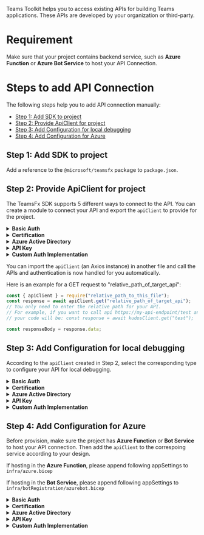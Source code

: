 Teams Toolkit helps you to access existing APIs for building Teams applications. These APIs are developed by your organization or third-party. 

# Requirement
Make sure that your project contains backend service, such as **Azure Function** or **Azure Bot Service** to host your API Connection.

# Steps to add API Connection
The following steps help you to add API connection manually:
- [Step 1: Add SDK to project](#step-1-add-sdk-to-project)
- [Step 2: Provide ApiClient for project](#step-2-provide-apiclient-for-project)
- [Step 3: Add Configuration for local debugging](#step-3-add-configuration-for-local-debugging)
- [Step 4: Add Configuration for Azure](#step-4-add-configuration-for-azure)

## Step 1: Add SDK to project
Add a reference to the `@microsoft/teamsfx` package to `package.json`.


## Step 2: Provide ApiClient for project
The TeamsFx SDK supports 5 different ways to connect to the API. You can create a module to connect your API and export the `apiClient` to provide for the project.

<details>
<summary><b>Basic Auth
</b></summary>

Sample code for Basic Auth
```javascript
const teamsfxSdk = require("@microsoft/teamsfx");

// Initialize a new axios instance to call your API
const authProvider = new teamsfxSdk.BasicAuthProvider(
  process.env.TEAMSFX_API_USERNAME,
  process.env.TEAMSFX_API_PASSWORD
);
const apiClient = teamsfxSdk.createApiClient(
  process.env.TEAMSFX_API_ENDPOINT,
  authProvider
);
module.exports.apiClient = apiClient;
```
</details>
<details>
<summary><b>Certification
</b></summary>

Sample code for Certification
```javascript
const teamsfxSdk = require("@microsoft/teamsfx");

// Initialize a new axios instance to call your API
const authProvider = new teamsfxSdk.CertificateAuthProvider(
  // TODO: 
  // 1. Add code to read your certificate and private key.
  // 2. Replace "<your-cert>" and "<your-private-key>" with your actual certificate and private key values
  // If you have a .pfx certificate, you can use the `createPfxCertOption` function to initialize your certificate
  teamsfxSdk.createPemCertOption("<your-cert>", "<your-private-key>")
);
const apiClient = teamsfxSdk.createApiClient(
  process.env.TEAMSFX_API_ENDPOINT,
  authProvider
);
module.exports.apiClient = apiClient;
```
</details>
<details>
<summary><b>Azure Active Directory
</b></summary>

There are 2 scenarios here, please choose one of them. 
- Scenario 1 is reusing the project AAD app, make sure your project contains an existing AAD app.
- Scenario 2 is using an existing AAD App.

```javascript
const teamsfxSdk = require("@microsoft/teamsfx");
// There are 2 scenarios here, please choose one of them. This sample uses the client credential flow to acquire a token for your API.
// Scenario 1. reuse the project AAD app.
const appAuthConfig: AppCredentialAuthConfig = {
  authorityHost: process.env.AAD_APP_OAUTH_AUTHORITY_HOST,
  clientId: process.env.TEAMSFX_API_CLIENT_ID,
  tenantId: process.env.TEAMSFX_API_TENANT_ID,
  clientSecret: process.env.TEAMSFX_API_CLIENT_SECRET,
};
// Scenario 2. use an existing AAD App.
const appAuthConfig: AppCredentialAuthConfig = {
  authorityHost: "https://login.microsoftonline.com",
  clientId: process.env.TEAMSFX_API_CLIENT_ID,
  tenantId: process.env.TEAMSFX_API_TENANT_ID,
  clientSecret: process.env.TEAMSFX_API_CLIENT_SECRET,
};
const appCredential = new AppCredential(appAuthConfig);
// Initialize a new axios instance to call your API
const authProvider = new teamsfxSdk.BearerTokenAuthProvider(
  // TODO: Replace '<your-api-scope>' with your required API scope
  async () => (await appCredential.getToken("<your-api-scope>")).token
);
const apiClient= teamsfxSdk.createApiClient(
  process.env.TEAMSFX_API_ENDPOINT,
  authProvider
);
module.exports.apiClient= apiClient;
```
</details>
<details>
<summary><b>API Key
</b></summary>

Sample code for API Key
```javascript
const teamsfxSdk = require("@microsoft/teamsfx");

// Initialize a new axios instance to call kudos, store API key in request header.
const authProvider = new teamsfxSdk.ApiKeyProvider(
  "{API-KEY-name}",
  process.env.TEAMSFX_API_API_KEY,
  teamsfxSdk.ApiKeyLocation.Header
);
// or store API key in request params.
const authProvider = new teamsfxSdk.ApiKeyProvider(
  "{API-KEY-name}",
  process.env.TEAMSFX_API_API_KEY,
  teamsfxSdk.ApiKeyLocation.QueryParams
);
const apiClient = teamsfxSdk.createApiClient(
  process.env.TEAMSFX_API_ENDPOINT,
  authProvider
);
module.exports.apiClient = apiClient;
```
</details>
<details>
<summary><b>Custom Auth Implementation
</b></summary>

Sample code for Custom Auth Implementation
```javascript
const teamsfxSdk = require("@microsoft/teamsfx");

// A custom authProvider implements the `AuthProvider` interface.
// This sample authProvider implementation will set a custom property in the request header
class CustomAuthProvider {
  customProperty;
  customValue;

  constructor(customProperty, customValue) {
    this.customProperty = customProperty;
    this.customValue = customValue;
  }

  // Replace the sample code with your own logic.
  AddAuthenticationInfo = async (config) => {
    if (!config.headers) {
      config.headers = {};
    }
    config.headers[this.customProperty] = this.customValue;
    return config;
  };
}

const authProvider = new CustomAuthProvider(
  // You can also add configuration to the file `.env.teamsfx.local` and use `process.env.{setting_name}` to read the configuration. For example:
  //  process.env.TEAMSFX_API_CUSTOM_PROPERTY,
  //  process.env.TEAMSFX_API_CUSTOM_VALUE
  "customPropery",
  "customValue"
);
// Initialize a new axios instance to call your API
const apiClient = teamsfxSdk.createApiClient(
  process.env.TEAMSFX_API_ENDPOINT,
  authProvider
);
module.exports.apiClient = apiClient;
```
</details>

You can import the `apiClient` (an Axios instance) in another file and call the APIs and authentication is now handled for you automatically.

Here is an example for a GET request to "relative_path_of_target_api":
```javascript
const { apiClient } = require("relative_path_to_this_file");
const response = await apiClient.get("relative_path_of_target_api");
// You only need to enter the relative path for your API.
// For example, if you want to call api https://my-api-endpoint/test and you configured https://my-api-endpoint as the API endpoint,
// your code will be: const response = await kudosClient.get("test");

const responseBody = response.data;
```


## Step 3: Add Configuration for local debugging
According to the `apiClient` created in Step 2, select the corresponding type to configure your API for local debugging.

<details>
<summary><b>Basic Auth
</b></summary>

Append your Api connection configuration to `env/.env.local`
```
...
// set up environment variables required by teamsfx
TEAMSFX_API_ENDPOINT =
TEAMSFX_API_USERNAME =
TEAMSFX_API_PASSWORD =
```
</details>
<details>
<summary><b>Certification
</b></summary>

Append your Api connection configuration to `env/.env.local`
```
...
// set up environment variables required by teamsfx
TEAMSFX_API_ENDPOINT =
```
</details>
<details>
<summary><b>Azure Active Directory
</b></summary>

There are 2 scenarios here, please choose one of them. 
- Scenario 1 is reusing the project AAD app, make sure your project contains an existing AAD app.
- Scenario 2 is using an existing AAD App.

Append your Api connection configuration to `env/.env.local`
```
...
// set up environment variables required by teamsfx
TEAMSFX_API_ENDPOINT =
// Scenario 1
TEAMSFX_API_TENANT_ID = 
TEAMSFX_API_CLIENT_ID = 
TEAMSFX_API_CLIENT_SECRET = 
AAD_APP_OAUTH_AUTHORITY_HOST = 
// Scenario 2
TEAMSFX_API_TENANT_ID =
TEAMSFX_API_CLIENT_ID =
TEAMSFX_API_CLIENT_SECRET =
```

> You can use `common` as tenant id if necessary.

</details>
<details>
<summary><b>API Key
</b></summary>

Append your Api connection configuration to `./env/.env.local`
```
...
// set up environment variables required by teamsfx
TEAMSFX_API_ENDPOINT =
TEAMSFX_API_API_KEY =
```
</details>
<details>
<summary><b>Custom Auth Implementation
</b></summary>

Append your Api connection configuration to `env/.env.local`
```
...
// set up environment variables required by teamsfx
TEAMSFX_API_ENDPOINT=
```
</details>


## Step 4: Add Configuration for Azure
Before provision, make sure the project has **Azure Function** or **Bot Service** to host your API connection. Then add the `apiClient` to the correspoing service according to your design.

If hosting in the **Azure Function**, please append following appSettings to `infra/azure.bicep`

If hosting in the **Bot Service**, please append following appSettings to `infra/botRegistration/azurebot.bicep`

<details>
<summary><b>Basic Auth
</b></summary>

- Host in the **Azure Function**, append following values to `infra/azure.bicep`
```bicep
...
// Azure Functions that hosts your function code
resource functionApp 'Microsoft.Web/sites@2021-02-01' = {
  ...
      appSettings: [
        {
          name: 'TEAMSFX_API_ENDPOINT',
          value: ''
        }
        {
          name: 'TEAMSFX_API_USERNAME',
          value: ''
        }
        {
          name: 'TEAMSFX_API_USERNAME',
          value: ''
        }
        ...
```

- Host in the **Bot Service**, append following values to `infra/botRegistration/azurebot.bicep`
```bicep
...
// Register your web service as a bot with the Bot Framework
resource botService 'Microsoft.BotService/botServices@2021-03-01' = {
  ...
  properties: {
    TEAMSFX_API_ENDPOINT: ''
    TEAMSFX_API_USERNAME: ''
    TEAMSFX_API_USERNAME: ''
    ...
  }
```
</details>
<details>
<summary><b>Certification
</b></summary>

- Host in the **Azure Function**, append following values to `infra/azure.bicep`
```bicep
...
// Azure Functions that hosts your function code
resource functionApp 'Microsoft.Web/sites@2021-02-01' = {
  ...
      appSettings: [
        {
          name: 'TEAMSFX_API_ENDPOINT',
          value: ''
        }
        ...
```

- Host in the **Bot Service**, append following values to `infra/botRegistration/azurebot.bicep`
```bicep
...
// Register your web service as a bot with the Bot Framework
resource botService 'Microsoft.BotService/botServices@2021-03-01' = {
  ...
  properties: {
    TEAMSFX_API_ENDPOINT: ''
    ...
  }
```
</details>
<details>
<summary><b>Azure Active Directory
</b></summary>

- Host in the **Azure Function**, append following values to `infra/azure.bicep`
```bicep
...
// Azure Functions that hosts your function code
resource functionApp 'Microsoft.Web/sites@2021-02-01' = {
  ...
      appSettings: [
        {
          name: 'TEAMSFX_API_ENDPOINT',
          value: ''
        }
        // Scenario 1
        {
          name: 'TEAMSFX_API_TENANT_ID',
          value: ''
        }
        {
          name: 'TEAMSFX_API_CLIENT_ID',
          value: ''
        }
        {
          name: 'TEAMSFX_API_CLIENT_SECRET',
          value: ''
        }
        {
          name: 'AAD_APP_OAUTH_AUTHORITY_HOST',
          value: ''
        }

        // Scenario 2
        {
          name: 'TEAMSFX_API_TENANT_ID',
          value: ''
        }
        {
          name: 'TEAMSFX_API_CLIENT_ID'
          value: '' 
        }
        {
          name: 'TEAMSFX_API_CLIENT_SECRET',
          value: ''
        }
        ...
```

- Host in the **Bot Service**, append following values to `infra/botRegistration/azurebot.bicep`
```bicep
...
// Register your web service as a bot with the Bot Framework
resource botService 'Microsoft.BotService/botServices@2021-03-01' = {
  ...
  properties: {
    TEAMSFX_API_ENDPOINT: ''
    // Scenario 1
    TEAMSFX_API_TENANT_ID = 
    TEAMSFX_API_CLIENT_ID = 
    TEAMSFX_API_CLIENT_SECRET = 
    AAD_APP_OAUTH_AUTHORITY_HOST = 
    // Scenario 2
    TEAMSFX_API_TENANT_ID =
    TEAMSFX_API_CLIENT_ID =
    TEAMSFX_API_CLIENT_SECRET =
    ...
  }
```

> You can use `common` as tenant id if necessary.

</details>
<details>
<summary><b>API Key
</b></summary>

- Host in the **Azure Function**, append following values to `infra/azure.bicep`
```bicep
...
// Azure Functions that hosts your function code
resource functionApp 'Microsoft.Web/sites@2021-02-01' = {
  ...
      appSettings: [
        {
          name: 'TEAMSFX_API_ENDPOINT',
          value: ''
        }
        {
          name: 'TEAMSFX_API_API_KEY',
          value: ''
        }
        ...
```

- Host in the **Bot Service**, append following values to `infra/botRegistration/azurebot.bicep`
```bicep
...
// Register your web service as a bot with the Bot Framework
resource botService 'Microsoft.BotService/botServices@2021-03-01' = {
  ...
  properties: {
    TEAMSFX_API_ENDPOINT: ''
    TEAMSFX_API_API_KEY: ''
    ...
  }
```
</details>
<details>
<summary><b>Custom Auth Implementation
</b></summary>

- Host in the **Azure Function**, append following values to `infra/azure.bicep`
```bicep
...
// Azure Functions that hosts your function code
resource functionApp 'Microsoft.Web/sites@2021-02-01' = {
  ...
      appSettings: [
        {
          name: 'TEAMSFX_API_ENDPOINT',
          value: ''
        }
        ...
```

- Host in the **Bot Service**, append following values to `infra/botRegistration/azurebot.bicep`
```bicep
...
// Register your web service as a bot with the Bot Framework
resource botService 'Microsoft.BotService/botServices@2021-03-01' = {
  ...
  properties: {
    TEAMSFX_API_ENDPOINT: ''
    ...
  }
```
</details>